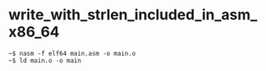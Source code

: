 # write_with_strlen_included_in_asm_x86_64
```
~$ nasm -f elf64 main.asm -o main.o
~$ ld main.o -o main
```
